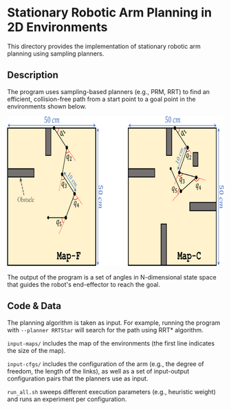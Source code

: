# Stationary Robotic Arm Planning in 2D Environments
This directory provides the implementation of stationary robotic arm planning
using sampling planners.

## Description
The program uses sampling-based planners (e.g., PRM, RRT) to find an efficient,
collision-free path from a start point to a goal point in the environments
shown below.

<p align="center">
  <img
    width="800"
    height="350"
    src="../../../.images/sampling-planners.png"
  >
</p>

The output of the program is a set of angles in N-dimensional state space that
guides the robot's end-effector to reach the goal.

## Code & Data
The planning algorithm is taken as input. For example, running the program
with `--planner RRTStar` will search for the path using RRT\* algorithm.

`input-maps/` includes the map of the environments (the first line indicates
the size of the map).

`input-cfgs/` includes the configuration of the arm (e.g., the degree of
freedom, the length of the links), as well as a set of input-output
configuration pairs that the planners use as input.

`run_all.sh` sweeps different execution parameters (e.g., heuristic weight) and
runs an experiment per configuration.
